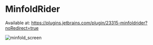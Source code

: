 # MinfoldRider

Available at: https://plugins.jetbrains.com/plugin/23315-minfoldrider?noRedirect=true

![minfold_screen](https://github.com/lofcz/minfold/assets/10260230/0028ccad-f80a-4354-9701-5cb9a0a42727)
